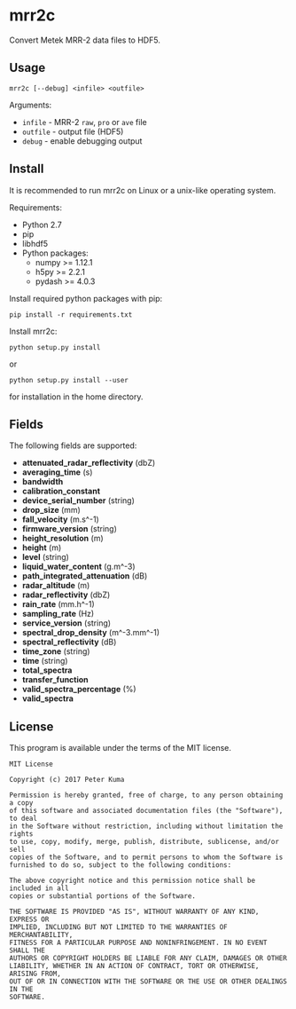 # mrr2c

Convert Metek MRR-2 data files to HDF5.

## Usage

    mrr2c [--debug] <infile> <outfile>

Arguments:

- `infile` - MRR-2 `raw`, `pro` or `ave` file
- `outfile` - output file (HDF5)
- `debug` - enable debugging output

## Install

It is recommended to run mrr2c on Linux or a unix-like operating system.

Requirements:

- Python 2.7
- pip
- libhdf5
- Python packages:
    - numpy >= 1.12.1
    - h5py >= 2.2.1
    - pydash >= 4.0.3

Install required python packages with pip:

    pip install -r requirements.txt

Install mrr2c:

    python setup.py install

or

    python setup.py install --user

for installation in the home directory.

## Fields

The following fields are supported:

- **attenuated_radar_reflectivity** (dbZ)
- **averaging_time** (s)
- **bandwidth**
- **calibration_constant**
- **device_serial_number** (string)
- **drop_size** (mm)
- **fall_velocity** (m.s^-1)
- **firmware_version** (string)
- **height_resolution** (m)
- **height** (m)
- **level** (string)
- **liquid_water_content** (g.m^-3)
- **path_integrated_attenuation** (dB)
- **radar_altitude** (m)
- **radar_reflectivity** (dbZ)
- **rain_rate** (mm.h^-1)
- **sampling_rate** (Hz)
- **service_version** (string)
- **spectral_drop_density** (m^-3.mm^-1)
- **spectral_reflectivity** (dB)
- **time_zone** (string)
- **time** (string)
- **total_spectra**
- **transfer_function**
- **valid_spectra_percentage** (%)
- **valid_spectra**

## License

This program is available under the terms of the MIT license.

    MIT License

    Copyright (c) 2017 Peter Kuma

    Permission is hereby granted, free of charge, to any person obtaining a copy
    of this software and associated documentation files (the "Software"), to deal
    in the Software without restriction, including without limitation the rights
    to use, copy, modify, merge, publish, distribute, sublicense, and/or sell
    copies of the Software, and to permit persons to whom the Software is
    furnished to do so, subject to the following conditions:

    The above copyright notice and this permission notice shall be included in all
    copies or substantial portions of the Software.

    THE SOFTWARE IS PROVIDED "AS IS", WITHOUT WARRANTY OF ANY KIND, EXPRESS OR
    IMPLIED, INCLUDING BUT NOT LIMITED TO THE WARRANTIES OF MERCHANTABILITY,
    FITNESS FOR A PARTICULAR PURPOSE AND NONINFRINGEMENT. IN NO EVENT SHALL THE
    AUTHORS OR COPYRIGHT HOLDERS BE LIABLE FOR ANY CLAIM, DAMAGES OR OTHER
    LIABILITY, WHETHER IN AN ACTION OF CONTRACT, TORT OR OTHERWISE, ARISING FROM,
    OUT OF OR IN CONNECTION WITH THE SOFTWARE OR THE USE OR OTHER DEALINGS IN THE
    SOFTWARE.

